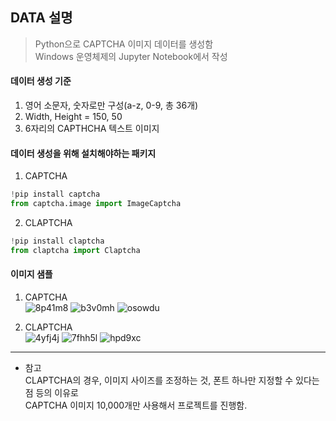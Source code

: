 ## DATA 설명
> Python으로 CAPTCHA 이미지 데이터를 생성함  
> Windows 운영체제의 Jupyter Notebook에서 작성   

#### 데이터 생성 기준  
1) 영어 소문자, 숫자로만 구성(a-z, 0-9, 총 36개)  
2) Width, Height = 150, 50  
3) 6자리의 CAPTHCHA 텍스트 이미지  

#### 데이터 생성을 위해 설치해야하는 패키지
1) CAPTCHA  
```python  
!pip install captcha  
from captcha.image import ImageCaptcha  
```
2) CLAPTCHA  
```python  
!pip install claptcha  
from claptcha import Claptcha  
```
#### 이미지 샘플
1) CAPTCHA  
![8p41m8](https://user-images.githubusercontent.com/65157567/86043769-1e98c800-ba84-11ea-91db-a17070d24180.png) ![b3v0mh](https://user-images.githubusercontent.com/65157567/86043828-2f493e00-ba84-11ea-92c3-752f85af88ea.png) ![osowdu](https://user-images.githubusercontent.com/65157567/86043910-4ee06680-ba84-11ea-81e9-76eadf698bae.png)  

2) CLAPTCHA  
![4yfj4j](https://user-images.githubusercontent.com/65157567/86043986-6c153500-ba84-11ea-87fc-6c0976440b05.png) ![7fhh5l](https://user-images.githubusercontent.com/65157567/86044010-76373380-ba84-11ea-8ea5-7672b7cc8fd2.png) ![hpd9xc](https://user-images.githubusercontent.com/65157567/86044065-89e29a00-ba84-11ea-82c0-8b3025db6906.png)


---------
* 참고  
CLAPTCHA의 경우, 이미지 사이즈를 조정하는 것, 폰트 하나만 지정할 수 있다는 점 등의 이유로  
CAPTCHA 이미지 10,000개만 사용해서 프로젝트를 진행함.

